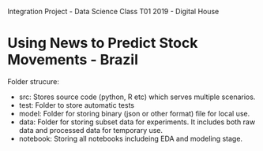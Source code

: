 Integration Project - Data Science Class T01 2019 - Digital House


# Using News to Predict Stock Movements - Brazil


Folder strucure:
- src: Stores source code (python, R etc) which serves multiple scenarios. 
- test: Folder to store automatic tests
- model: Folder for storing binary (json or other format) file for local use.
- data: Folder for storing subset data for experiments. It includes both raw data and processed data for temporary use.
- notebook: Storing all notebooks includeing EDA and modeling stage.

